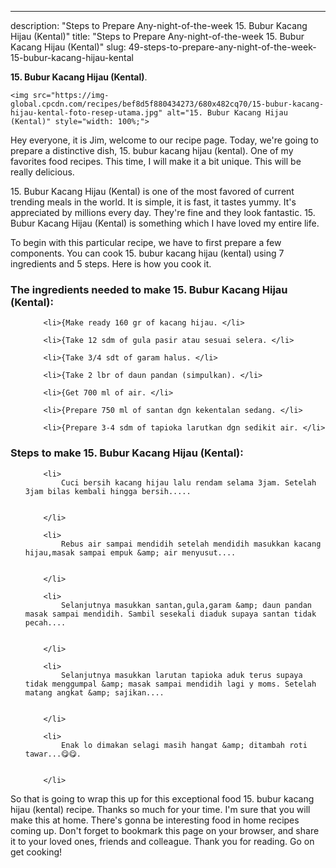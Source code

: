 ---
description: "Steps to Prepare Any-night-of-the-week 15. Bubur Kacang Hijau (Kental)"
title: "Steps to Prepare Any-night-of-the-week 15. Bubur Kacang Hijau (Kental)"
slug: 49-steps-to-prepare-any-night-of-the-week-15-bubur-kacang-hijau-kental

<p>
	<strong>15. Bubur Kacang Hijau (Kental)</strong>. 
	
</p>
<p>
	
	<img src="https://img-global.cpcdn.com/recipes/bef8d5f880434273/680x482cq70/15-bubur-kacang-hijau-kental-foto-resep-utama.jpg" alt="15. Bubur Kacang Hijau (Kental)" style="width: 100%;">
	
	
</p>
<p>
	Hey everyone, it is Jim, welcome to our recipe page. Today, we're going to prepare a distinctive dish, 15. bubur kacang hijau (kental). One of my favorites food recipes. This time, I will make it a bit unique. This will be really delicious.
</p>
	
<p>
	
</p>
<p>
	15. Bubur Kacang Hijau (Kental) is one of the most favored of current trending meals in the world. It is simple, it is fast, it tastes yummy. It's appreciated by millions every day. They're fine and they look fantastic. 15. Bubur Kacang Hijau (Kental) is something which I have loved my entire life.
</p>

<p>
To begin with this particular recipe, we have to first prepare a few components. You can cook 15. bubur kacang hijau (kental) using 7 ingredients and 5 steps. Here is how you cook it.
</p>

<h3>The ingredients needed to make 15. Bubur Kacang Hijau (Kental):</h3>

<ol>
	
		<li>{Make ready 160 gr of kacang hijau. </li>
	
		<li>{Take 12 sdm of gula pasir atau sesuai selera. </li>
	
		<li>{Take 3/4 sdt of garam halus. </li>
	
		<li>{Take 2 lbr of daun pandan (simpulkan). </li>
	
		<li>{Get 700 ml of air. </li>
	
		<li>{Prepare 750 ml of santan dgn kekentalan sedang. </li>
	
		<li>{Prepare 3-4 sdm of tapioka larutkan dgn sedikit air. </li>
	
</ol>
<p>
	
</p>

<h3>Steps to make 15. Bubur Kacang Hijau (Kental):</h3>

<ol>
	
		<li>
			Cuci bersih kacang hijau lalu rendam selama 3jam. Setelah 3jam bilas kembali hingga bersih.....
			
			
		</li>
	
		<li>
			Rebus air sampai mendidih setelah mendidih masukkan kacang hijau,masak sampai empuk &amp; air menyusut....
			
			
		</li>
	
		<li>
			Selanjutnya masukkan santan,gula,garam &amp; daun pandan masak sampai mendidih. Sambil sesekali diaduk supaya santan tidak pecah....
			
			
		</li>
	
		<li>
			Selanjutnya masukkan larutan tapioka aduk terus supaya tidak menggumpal &amp; masak sampai mendidih lagi y moms. Setelah matang angkat &amp; sajikan....
			
			
		</li>
	
		<li>
			Enak lo dimakan selagi masih hangat &amp; ditambah roti tawar...😋😋.
			
			
		</li>
	
</ol>

<p>
	
</p>

<p>
	So that is going to wrap this up for this exceptional food 15. bubur kacang hijau (kental) recipe. Thanks so much for your time. I'm sure that you will make this at home. There's gonna be interesting food in home recipes coming up. Don't forget to bookmark this page on your browser, and share it to your loved ones, friends and colleague. Thank you for reading. Go on get cooking!
</p>
